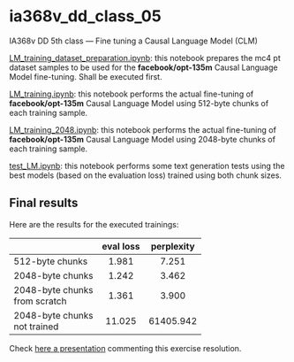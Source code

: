 # ia368v_dd_class_05
IA368v DD 5th class ― Fine tuning a Causal Language Model (CLM)

[LM_training_dataset_preparation.ipynb](LM_training_dataset_preparation.ipynb): this notebook prepares the mc4 pt dataset samples to be used for the **facebook/opt-135m** Causal Language Model fine-tuning. Shall be executed first.

[LM_training.ipynb](LM_training.ipynb): this notebook performs the actual fine-tuning of **facebook/opt-135m** Causal Language Model using 512-byte chunks of each training sample.

[LM_training_2048.ipynb](LM_training.ipynb): this notebook performs the actual fine-tuning of **facebook/opt-135m** Causal Language Model using 2048-byte chunks of each training sample.

[test_LM.ipynb](test_LM.ipynb): this notebook performs some text generation tests using the best models (based on the evaluation loss) trained using both chunk sizes.

## Final results

Here are the results for the executed trainings:

|    | eval loss | perplexity |
|----|:---: |:---: |
| 512-byte chunks | 1.981 | 7.251 |
| 2048-byte chunks | 1.242 | 3.462 |
| 2048-byte chunks<br />from scratch | 1.361 | 3.900 |
| 2048-byte chunks<br />not trained | 11.025 | 61405.942 |


Check [here a presentation](https://docs.google.com/presentation/d/1x6j2YxTE9TBakxe6aTPegLxCDhYtQ5p4QrXjMwpQymI/edit?usp=share_link) commenting this exercise resolution.
